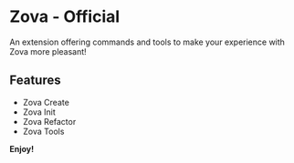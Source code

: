 # Zova - Official

An extension offering commands and tools to make your experience with Zova more pleasant!

## Features

- Zova Create
- Zova Init
- Zova Refactor
- Zova Tools

**Enjoy!**
